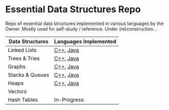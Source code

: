 # Essential Data Structures Repo
Repo of essential data structures implemented in various languages by the Owner. Mostly used for self-study / reference. 
Under (re)construction...

| Data Structures  | Languages Implemented        |
| ---------------  | ---------------  | 
| Linked Lists     | [C++](https://github.com/Ala-Me-Da/EssentialDataStructures/blob/master/Lists/doublyList.cpp), [Java](https://github.com/Ala-Me-Da/EssentialDataStructures/blob/master/Lists/LinkedList.java)|
| Trees & Tries    | [C++](https://www.google.com), [Java](https://www.google.com) |
| Graphs           | [C++](https://www.google.com), [Java](https://www.google.com) |
| Stacks & Queues  | [C++](https://www.google.com), [Java](https://www.google.com) |
| Heaps            | [C++](https://www.google.com), [Java](https://www.google.com) |
| Vectors          |  |
| Hash Tables      | In-Progress |
